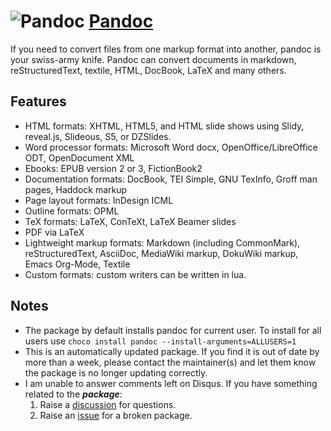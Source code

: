 # ![Pandoc](https://cdn.jsdelivr.net/gh/pauby/ChocoPackages@49f86bb/icons/pandoc.png "Pandoc") [Pandoc](https://chocolatey.org/packages/pandoc)

If you need to convert files from one markup format into another, pandoc is your swiss-army knife. Pandoc can convert documents in markdown, reStructuredText, textile, HTML, DocBook, LaTeX and many others.

## Features

- HTML formats: XHTML, HTML5, and HTML slide shows using Slidy, reveal.js, Slideous, S5, or DZSlides.
- Word processor formats: Microsoft Word docx, OpenOffice/LibreOffice ODT, OpenDocument XML
- Ebooks: EPUB version 2 or 3, FictionBook2
- Documentation formats: DocBook, TEI Simple, GNU TexInfo, Groff man pages, Haddock markup
- Page layout formats: InDesign ICML
- Outline formats: OPML
- TeX formats: LaTeX, ConTeXt, LaTeX Beamer slides
- PDF via LaTeX
- Lightweight markup formats: Markdown (including CommonMark), reStructuredText, AsciiDoc, MediaWiki markup, DokuWiki markup, Emacs Org-Mode, Textile
- Custom formats: custom writers can be written in lua.

## Notes

- The package by default installs pandoc for current user. To install for all users use `choco install pandoc --install-arguments=ALLUSERS=1`
- This is an automatically updated package. If you find it is out of date by more than a week, please contact the maintainer(s) and let them know the package is no longer updating correctly.
- I am unable to answer comments left on Disqus. If you have something related to the **_package_**:
  1. Raise a [discussion](https://github.com/pauby/chocopackages/discussions) for questions.
  2. Raise an [issue](https://github.com/pauby/chocopackages/issues) for a broken package.
